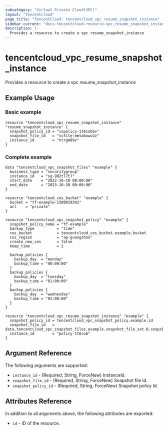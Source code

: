 ```yaml
---
subcategory: "Virtual Private Cloud(VPC)"
layout: "tencentcloud"
page_title: "TencentCloud: tencentcloud_vpc_resume_snapshot_instance"
sidebar_current: "docs-tencentcloud-resource-vpc_resume_snapshot_instance"
description: |-
  Provides a resource to create a vpc resume_snapshot_instance
---
```


# tencentcloud_vpc_resume_snapshot_instance

Provides a resource to create a vpc resume_snapshot_instance

## Example Usage

### Basic example

```hcl
resource "tencentcloud_vpc_resume_snapshot_instance" "resume_snapshot_instance" {
  snapshot_policy_id = "sspolicy-1t6cobbv"
  snapshot_file_id   = "ssfile-emtabuwu2z"
  instance_id        = "ntrgm89v"
}
```

### Complete example

```hcl
data "tencentcloud_vpc_snapshot_files" "example" {
  business_type = "securitygroup"
  instance_id   = "sg-902tl7t7"
  start_date    = "2022-10-10 00:00:00"
  end_date      = "2023-10-30 00:00:00"
}

resource "tencentcloud_cos_bucket" "example" {
  bucket = "tf-example-1308919341"
  acl    = "private"
}

resource "tencentcloud_vpc_snapshot_policy" "example" {
  snapshot_policy_name = "tf-example"
  backup_type          = "time"
  cos_bucket           = tencentcloud_cos_bucket.example.bucket
  cos_region           = "ap-guangzhou"
  create_new_cos       = false
  keep_time            = 2

  backup_policies {
    backup_day  = "monday"
    backup_time = "00:00:00"
  }
  backup_policies {
    backup_day  = "tuesday"
    backup_time = "01:00:00"
  }
  backup_policies {
    backup_day  = "wednesday"
    backup_time = "02:00:00"
  }
}

resource "tencentcloud_vpc_resume_snapshot_instance" "example" {
  snapshot_policy_id = tencentcloud_vpc_snapshot_policy.example.id
  snapshot_file_id   = data.tencentcloud_vpc_snapshot_files.example.snapshot_file_set.0.snapshot_file_id
  instance_id        = "policy-1t6cob"
}
```

## Argument Reference

The following arguments are supported:

* `instance_id` - (Required, String, ForceNew) InstanceId.
* `snapshot_file_id` - (Required, String, ForceNew) Snapshot file Id.
* `snapshot_policy_id` - (Required, String, ForceNew) Snapshot policy Id.

## Attributes Reference

In addition to all arguments above, the following attributes are exported:

* `id` - ID of the resource.




